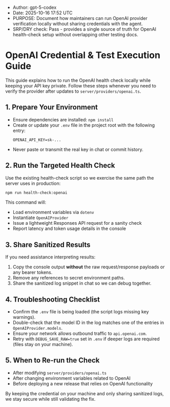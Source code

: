 * Author: gpt-5-codex
* Date: 2025-10-16 17:52 UTC
* PURPOSE: Document how maintainers can run OpenAI provider verification locally without sharing credentials with the agent.
* SRP/DRY check: Pass - provides a single source of truth for OpenAI health-check setup without overlapping other testing docs.

# OpenAI Credential & Test Execution Guide

This guide explains how to run the OpenAI health check locally while keeping your API key private. Follow these steps whenever you need to verify the provider after updates to `server/providers/openai.ts`.

## 1. Prepare Your Environment
- Ensure dependencies are installed: `npm install`
- Create or update your `.env` file in the project root with the following entry:
  ```env
  OPENAI_API_KEY=sk-...
  ```
- Never paste or transmit the real key in chat or commit history.

## 2. Run the Targeted Health Check
Use the existing health-check script so we exercise the same path the server uses in production:
```bash
npm run health-check:openai
```
This command will:
- Load environment variables via `dotenv`
- Instantiate `OpenAIProvider`
- Issue a lightweight Responses API request for a sanity check
- Report latency and token usage details in the console

## 3. Share Sanitized Results
If you need assistance interpreting results:
1. Copy the console output **without** the raw request/response payloads or any bearer tokens.
2. Remove any references to secret environment paths.
3. Share the sanitized log snippet in chat so we can debug together.

## 4. Troubleshooting Checklist
- Confirm the `.env` file is being loaded (the script logs missing key warnings).
- Double-check that the model ID in the log matches one of the entries in `OpenAIProvider.models`.
- Ensure your network allows outbound traffic to `api.openai.com`.
- Retry with `DEBUG_SAVE_RAW=true` set in `.env` if deeper logs are required (files stay on your machine).

## 5. When to Re-run the Check
- After modifying `server/providers/openai.ts`
- After changing environment variables related to OpenAI
- Before deploying a new release that relies on OpenAI functionality

By keeping the credential on your machine and only sharing sanitized logs, we stay secure while still validating the fix.
